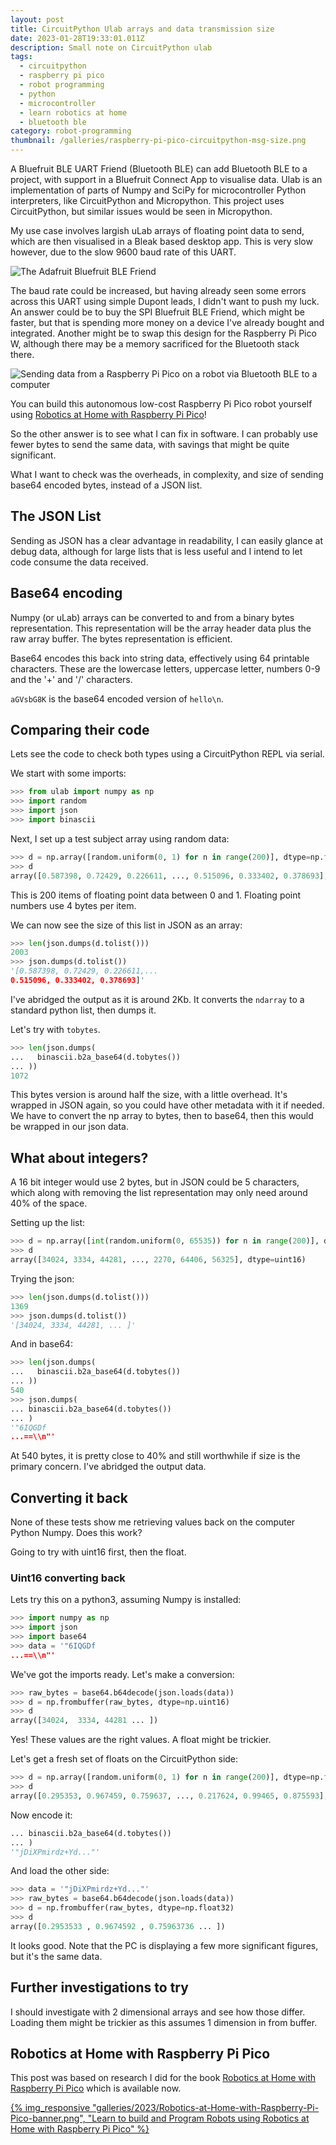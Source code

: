 ```yaml
---
layout: post
title: CircuitPython Ulab arrays and data transmission size
date: 2023-01-28T19:33:01.011Z
description: Small note on CircuitPython ulab
tags:
  - circuitpython
  - raspberry pi pico
  - robot programming
  - python
  - microcontroller
  - learn robotics at home
  - bluetooth ble
category: robot-programming
thumbnail: /galleries/raspberry-pi-pico-circuitpython-msg-size.png
---
```

A Bluefruit BLE UART Friend (Bluetooth BLE) can add Bluetooth BLE to a project, with support in a Bluefruit Connect App to visualise data. Ulab is an implementation of parts of Numpy and SciPy for microcontroller Python interpreters, like CircuitPython and Micropython. This project uses CircuitPython, but similar issues would be seen in Micropython.

My use case involves largish uLab arrays of floating point data to send, which are then visualised in a Bleak based desktop app. This is very slow however, due to the slow 9600 baud rate of this UART.

![The Adafruit Bluefruit BLE Friend](/galleries/adafruit_bluefruit_ble_uart_friend.jpeg "The Adafruit Bluefruit BLE Friend")

The baud rate could be increased, but having already seen some errors across this UART using simple Dupont leads, I didn't want to push my luck. An answer could be to buy the SPI Bluefruit BLE Friend, which might be faster, but that is spending more money on a device I've already bought and integrated. Another might be to swap this design for the Raspberry Pi Pico W, although there may be a memory sacrificed for the Bluetooth stack there.

![Sending data from a Raspberry Pi Pico on a robot via Bluetooth BLE to a computer](/galleries/raspberry-pi-pico-circuitpython-msg-size.png "The bluetooth BLE use case")

You can build this autonomous low-cost Raspberry Pi Pico robot yourself using [Robotics at Home with Raspberry Pi Pico](https://amzn.to/3ZBxtDr)!

So the other answer is to see what I can fix in software. I can probably use fewer bytes to send the same data, with savings that might be quite significant.

What I want to check was the overheads, in complexity, and size of sending base64 encoded bytes, instead of a JSON list.

## The JSON List

Sending as JSON has a clear advantage in readability, I can easily glance at debug data, although for large lists that is less useful and  I intend to let code consume the data received.

## Base64 encoding

Numpy (or uLab) arrays can be converted to and from a binary bytes representation.
This representation will be the array header data plus the raw array buffer. The bytes representation is efficient.

Base64 encodes this back into string data, effectively using 64 printable characters.
These are the lowercase letters, uppercase letter, numbers 0-9 and the '+' and '/' characters.

`aGVsbG8K` is the base64 encoded version of `hello\n`.

## Comparing their code

Lets see the code to check both types using a CircuitPython REPL via serial.

We start with some imports:

```python
>>> from ulab import numpy as np
>>> import random
>>> import json
>>> import binascii
```

Next, I set up a test subject array using random data:

```python
>>> d = np.array([random.uniform(0, 1) for n in range(200)], dtype=np.float)
>>> d
array([0.587398, 0.72429, 0.226611, ..., 0.515096, 0.333402, 0.378693], dtype=float32)
```

This is 200 items of floating point data between 0 and 1.
Floating point numbers use 4 bytes per item.

We can now see the size of this list in JSON as an array:

```python
>>> len(json.dumps(d.tolist()))
2003
>>> json.dumps(d.tolist())
'[0.587398, 0.72429, 0.226611,...
0.515096, 0.333402, 0.378693]'
```

I've abridged the output as it is around 2Kb.
It converts the `ndarray` to a standard python list, then dumps it.

Let's try with `tobytes`.

```python
>>> len(json.dumps(
...   binascii.b2a_base64(d.tobytes())
... ))
1072
```

This bytes version is around half the size, with a little overhead.
It's wrapped in JSON again, so you could have other metadata with it if needed.
We have to convert the np array to bytes, then to base64, then this would be wrapped in our json data.

## What about integers?

A 16 bit integer would use 2 bytes, but in JSON could be 5 characters, which along with removing the list representation may only need around 40% of the space.

Setting up the list:

```python
>>> d = np.array([int(random.uniform(0, 65535)) for n in range(200)], dtype=np.uint16)
>>> d
array([34024, 3334, 44281, ..., 2270, 64406, 56325], dtype=uint16)
```

Trying the json:

```python
>>> len(json.dumps(d.tolist()))
1369
>>> json.dumps(d.tolist())
'[34024, 3334, 44281, ... ]'
```

And in base64:

```python
>>> len(json.dumps(
...   binascii.b2a_base64(d.tobytes())
... ))
540
>>> json.dumps(
... binascii.b2a_base64(d.tobytes())
... )
'"6IQGDf
...==\\n"'
```

At 540 bytes, it is pretty close to 40% and still worthwhile if size is the primary concern.
I've abridged the output data.

## Converting it back

None of these tests show me retrieving values back on the computer Python Numpy.
Does this work?

Going to try with uint16 first, then the float.

### Uint16 converting back

Lets try this on a python3, assuming Numpy is installed:

```python
>>> import numpy as np
>>> import json
>>> import base64
>>> data = '"6IQGDf
...==\\n"'
```

We've got the imports ready.
Let's make a conversion:

```python
>>> raw_bytes = base64.b64decode(json.loads(data))
>>> d = np.frombuffer(raw_bytes, dtype=np.uint16)
>>> d
array([34024,  3334, 44281 ... ])
```

Yes!
These values are the right values.
A float might be trickier.

Let's get a fresh set of floats on the CircuitPython side:

```python
>>> d = np.array([random.uniform(0, 1) for n in range(200)], dtype=np.float)
>>> d
array([0.295353, 0.967459, 0.759637, ..., 0.217624, 0.99465, 0.875593], dtype=float32)
```

Now encode it:

```python
... binascii.b2a_base64(d.tobytes())
... )
'"jDiXPmirdz+Yd..."'
```

And load the other side:

```python
>>> data = '"jDiXPmirdz+Yd..."'
>>> raw_bytes = base64.b64decode(json.loads(data))
>>> d = np.frombuffer(raw_bytes, dtype=np.float32)
>>> d
array([0.2953533 , 0.9674592 , 0.75963736 ... ])
```

It looks good.
Note that the PC is displaying a few more significant figures, but it's the same data.

## Further investigations to try

I should investigate with 2 dimensional arrays and see how those differ.
Loading them might be trickier as this assumes 1 dimension in from buffer.

## Robotics at Home with Raspberry Pi Pico

This post was based on research I did for the book [Robotics at Home with Raspberry Pi Pico](https://packt.link/5swS2) which is available now.

<a href="https://packt.link/5swS2" title="Learn to build and Program Robots using Robotics at Home with Raspberry Pi Pico">{% img_responsive "galleries/2023/Robotics-at-Home-with-Raspberry-Pi-Pico-banner.png", "Learn to build and Program Robots using Robotics at Home with Raspberry Pi Pico" %}</a>
